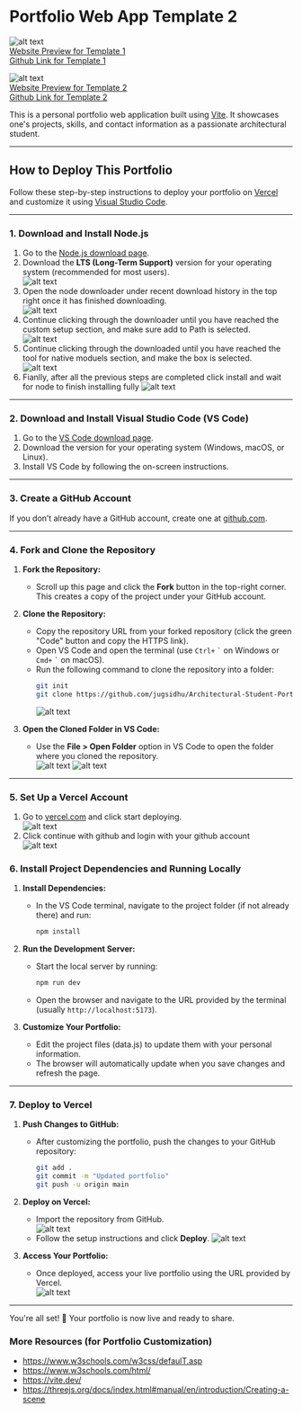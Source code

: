 # Portfolio Web App Template 2

![alt text](image.png)  
[Website Preview for Template 1](https://architecural-student-portfolio-1.vercel.app/)  
[Github Link for Template 1](https://github.com/jzmasiv/Architecural-Student-Portfolio-1)  

![alt text](image-1.png)  
[Website Preview for Template 2](https://architectural-student-portfolio-2.vercel.app/)  
[Github Link for Template 2](https://github.com/jugsidhu/Architectural-Student-Portfolio-2)  

This is a personal portfolio web application built using [Vite](https://vitejs.dev/). It showcases one's projects, skills, and contact information as a passionate architectural student.

---

## How to Deploy This Portfolio

Follow these step-by-step instructions to deploy your portfolio on [Vercel](https://vercel.com/) and customize it using [Visual Studio Code](https://code.visualstudio.com/).

---

### 1. Download and Install Node.js

1. Go to the [Node.js download page](https://nodejs.org/).
2. Download the **LTS (Long-Term Support)** version for your operating system (recommended for most users).   
   ![alt text](image-2.png)  
3. Open the node downloader under recent download history in the top right once it has finished downloading.  
   ![alt text](image-3.png)
4. Continue clicking through the downloader until you have reached the custom setup section, and make sure add to Path is selected.    
   ![alt text](image-4.png)
5. Continue clicking through the downloaded until you have reached the tool for native moduels section, and make the box is selected.  
   ![alt text](image-5.png)
6. Fianlly, after all the previous steps are completed click install and wait for node to finish installing fully
   ![alt text](image-6.png)
   
---

### 2. Download and Install Visual Studio Code (VS Code)

1. Go to the [VS Code download page](https://code.visualstudio.com/).
2. Download the version for your operating system (Windows, macOS, or Linux).
3. Install VS Code by following the on-screen instructions.

---

### 3. Create a GitHub Account

If you don’t already have a GitHub account, create one at [github.com](https://github.com/).

---

### 4. Fork and Clone the Repository

1. **Fork the Repository:**

   - Scroll up this page and click the **Fork** button in the top-right corner. This creates a copy of the project under your GitHub account.

2. **Clone the Repository:**

   - Copy the repository URL from your forked repository (click the green "Code" button and copy the HTTPS link).
   - Open VS Code and open the terminal (use `Ctrl+` `` ` `` on Windows or `Cmd+` `` ` `` on macOS).
   - Run the following command to clone the repository into a folder:
     ```bash
     git init
     git clone https://github.com/jugsidhu/Architectural-Student-Portfolio-2.git
     ```
     ![alt text](image-7.png)   

3. **Open the Cloned Folder in VS Code:**
   - Use the **File > Open Folder** option in VS Code to open the folder where you cloned the repository.  
     ![alt text](image-8.png)
     ![alt text](image-9.png)   

---

### 5. Set Up a Vercel Account

1. Go to [vercel.com](https://vercel.com/) and click start deploying.  
     ![alt text](image-10.png)
2. Click continue with github and login with your github account  
     ![alt text](image-11.png)

### 6. Install Project Dependencies and Running Locally

1. **Install Dependencies:**

   - In the VS Code terminal, navigate to the project folder (if not already there) and run:
     ```bash
     npm install
     ```

2. **Run the Development Server:**

   - Start the local server by running:
     ```bash
     npm run dev
     ```
   - Open the browser and navigate to the URL provided by the terminal (usually `http://localhost:5173`).

3. **Customize Your Portfolio:**
   - Edit the project files (data.js) to update them with your personal information.
   - The browser will automatically update when you save changes and refresh the page.

---

### 7. Deploy to Vercel

1. **Push Changes to GitHub:**

   - After customizing the portfolio, push the changes to your GitHub repository:
     ```bash
     git add .
     git commit -m "Updated portfolio"
     git push -u origin main
     ```

2. **Deploy on Vercel:**

   - Import the repository from GitHub.  
      ![alt text](image-12.png)  
   - Follow the setup instructions and click **Deploy**.
      ![alt text](image-13.png)

3. **Access Your Portfolio:**
   - Once deployed, access your live portfolio using the URL provided by Vercel.  
      ![alt text](image-14.png)

---

You're all set! 🎉 Your portfolio is now live and ready to share.

### More Resources (for Portfolio Customization)

- https://www.w3schools.com/w3css/defaulT.asp
- https://www.w3schools.com/html/
- https://vite.dev/
- https://threejs.org/docs/index.html#manual/en/introduction/Creating-a-scene

